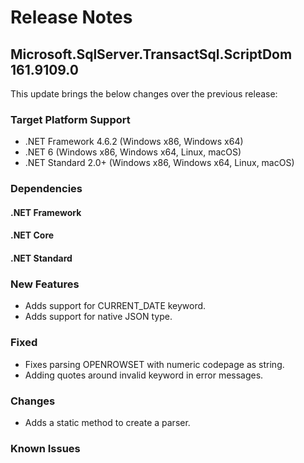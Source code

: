 # Release Notes

## Microsoft.SqlServer.TransactSql.ScriptDom 161.9109.0
This update brings the below changes over the previous release:

### Target Platform Support

* .NET Framework 4.6.2 (Windows x86, Windows x64)
* .NET 6 (Windows x86, Windows x64, Linux, macOS)
* .NET Standard 2.0+ (Windows x86, Windows x64, Linux, macOS)

### Dependencies

#### .NET Framework
#### .NET Core
#### .NET Standard

### New Features
* Adds support for CURRENT_DATE keyword.
* Adds support for native JSON type. 
### Fixed
* Fixes parsing OPENROWSET with numeric codepage as string.
* Adding quotes around invalid keyword in error messages.

### Changes
* Adds a static method to create a parser.

### Known Issues

